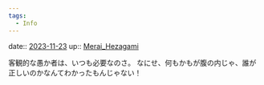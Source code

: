 ```yaml
---
tags:
  - Info
---
```


date:: [2023-11-23](/Daily_Note/2023-11-23.md)
up:: [Merai_Hezagami](../Bar/Novel/Nacaria/Merai_Hezagami.md)

客観的な愚か者は、いつも必要なのさ。
なにせ、何もかもが腹の内じゃ、誰が正しいのかなんてわかったもんじゃない！